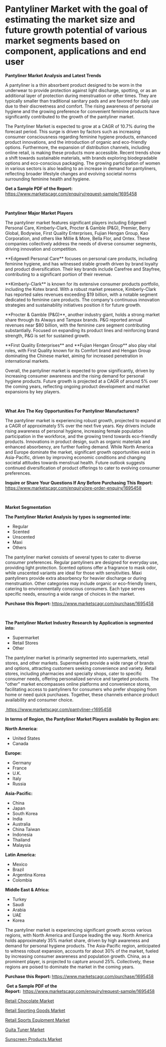 <p><h1>Pantyliner Market with the goal of estimating the market size and future growth potential of various market segments based on component, applications and end user</h1></p><p><strong>Pantyliner Market Analysis and Latest Trends</strong></p>
<p><p>A pantyliner is a thin absorbent product designed to be worn in the underwear to provide protection against light discharge, spotting, or as an additional layer of protection during menstruation or other times. They are typically smaller than traditional sanitary pads and are favored for daily use due to their discreetness and comfort. The rising awareness of personal hygiene and the growing preference for convenient feminine products have significantly contributed to the growth of the pantyliner market.</p><p>The Pantyliner Market is expected to grow at a CAGR of 10.7% during the forecast period. This surge is driven by factors such as increasing consumer consciousness regarding feminine hygiene products, enhanced product innovations, and the introduction of organic and eco-friendly options. Furthermore, the expansion of distribution channels, including online retail, is making these products more accessible. Recent trends show a shift towards sustainable materials, with brands exploring biodegradable options and eco-conscious packaging. The growing participation of women in various sectors is also leading to an increase in demand for pantyliners, reflecting broader lifestyle changes and evolving societal norms surrounding feminine health and hygiene.</p></p>
<p><strong>Get a Sample PDF of the Report:&nbsp;</strong> <a href="https://www.marketscagr.com/enquiry/request-sample/1695458?utm_campaign=2194&utm_medium=2&utm_source=Github&utm_content=ia&utm_term=05042025&utm_id=pantyliner">https://www.marketscagr.com/enquiry/request-sample/1695458</a></p>
<p>&nbsp;</p>
<p><strong>Pantyliner Major Market Players</strong></p>
<p><p>The pantyliner market features significant players including Edgewell Personal Care, Kimberly-Clark, Procter & Gamble (P&G), Premier, Berry Global, Bodywise, First Quality Enterprises, Fujian Hengan Group, Kao Corporation, and others like Millie & More, Bella Flor, and Ontex. These companies collectively address the needs of diverse consumer segments, driving innovation and competition.</p><p>**Edgewell Personal Care** focuses on personal care products, including feminine hygiene, and has witnessed stable growth driven by brand loyalty and product diversification. Their key brands include Carefree and Stayfree, contributing to a significant portion of their revenue.</p><p>**Kimberly-Clark** is known for its extensive consumer products portfolio, including the Kotex brand. With a robust market presence, Kimberly-Clark has reported sales revenues exceeding $19 billion, with a notable segment dedicated to feminine care products. The company's continuous innovation strategies and sustainability initiatives position it for future growth.</p><p>**Procter & Gamble (P&G)**, another industry giant, holds a strong market share through its Always and Tampax brands. P&G reported annual revenues near $80 billion, with the feminine care segment contributing substantially. Focused on expanding its product lines and reinforcing brand strength, P&G is set for sustained growth.</p><p>**First Quality Enterprises** and **Fujian Hengan Group** also play vital roles, with First Quality known for its Comfort brand and Hengan Group dominating the Chinese market, aiming for increased penetration in international markets.</p><p>Overall, the pantyliner market is expected to grow significantly, driven by increasing consumer awareness and the rising demand for personal hygiene products. Future growth is projected at a CAGR of around 5% over the coming years, reflecting ongoing product development and market expansions by key players.</p></p>
<p>&nbsp;</p>
<p><strong>What Are The Key Opportunities For Pantyliner Manufacturers?</strong></p>
<p><p>The pantyliner market is experiencing robust growth, projected to expand at a CAGR of approximately 5% over the next five years. Key drivers include rising awareness of personal hygiene, increasing female population participation in the workforce, and the growing trend towards eco-friendly products. Innovations in product design, such as organic materials and enhanced absorbency, are further fueling demand. While North America and Europe dominate the market, significant growth opportunities exist in Asia-Pacific, driven by improving economic conditions and changing societal attitudes towards menstrual health. Future outlook suggests continued diversification of product offerings to cater to evolving consumer preferences.</p></p>
<p><strong>Inquire or Share Your Questions If Any Before Purchasing This Report:</strong> <a href="https://www.marketscagr.com/enquiry/pre-order-enquiry/1695458?utm_campaign=2194&utm_medium=2&utm_source=Github&utm_content=ia&utm_term=05042025&utm_id=pantyliner">https://www.marketscagr.com/enquiry/pre-order-enquiry/1695458</a></p>
<p>&nbsp;</p>
<p><strong>Market Segmentation</strong></p>
<p><strong>The Pantyliner Market Analysis by types is segmented into:</strong></p>
<p><ul><li>Regular</li><li>Scented</li><li>Unscented</li><li>Maxi</li><li>Others</li></ul></p>
<p><p>The pantyliner market consists of several types to cater to diverse consumer preferences. Regular pantyliners are designed for everyday use, providing light protection. Scented options offer a fragrance to mask odor, while unscented variants are ideal for those with sensitivities. Maxi pantyliners provide extra absorbency for heavier discharge or during menstruation. Other categories may include organic or eco-friendly liners, catering to environmentally conscious consumers. Each type serves specific needs, ensuring a wide range of choices in the market.</p></p>
<p><strong>Purchase this Report:&nbsp;</strong><a href="https://www.marketscagr.com/purchase/1695458?utm_campaign=2194&utm_medium=2&utm_source=Github&utm_content=ia&utm_term=05042025&utm_id=pantyliner">https://www.marketscagr.com/purchase/1695458</a></p>
<p>&nbsp;</p>
<p><strong>The Pantyliner Market Industry Research by Application is segmented into:</strong></p>
<p><ul><li>Supermarket</li><li>Retail Stores</li><li>Other</li></ul></p>
<p><p>The pantyliner market is primarily segmented into supermarkets, retail stores, and other markets. Supermarkets provide a wide range of brands and options, attracting customers seeking convenience and variety. Retail stores, including pharmacies and specialty shops, cater to specific consumer needs, offering personalized service and targeted products. The "other" market encompasses online platforms and convenience stores, facilitating access to pantyliners for consumers who prefer shopping from home or need quick purchases. Together, these channels enhance product availability and consumer choice.</p></p>
<p><a href="https://www.marketscagr.com/pantyliner-r1695458?utm_campaign=2194&utm_medium=2&utm_source=Github&utm_content=ia&utm_term=05042025&utm_id=pantyliner">&nbsp;https://www.marketscagr.com/pantyliner-r1695458</a></p>
<p><strong>In terms of Region, the Pantyliner Market Players available by Region are:</strong></p>
<p>
    <p> <strong> North America: </strong>
        <ul>
            <li>United States</li>
            <li>Canada</li>
        </ul>
        </p> 
    <p> <strong> Europe: </strong>
        <ul>
            <li>Germany</li>
            <li>France</li>
            <li>U.K.</li>
            <li>Italy</li>
            <li>Russia</li>
        </ul>
        </p> 
    <p> <strong> Asia-Pacific: </strong>
        <ul>
            <li>China</li>
            <li>Japan</li>
            <li>South Korea</li>
            <li>India</li>
            <li>Australia</li>
            <li>China Taiwan</li>
            <li>Indonesia</li>
            <li>Thailand</li>
            <li>Malaysia</li>
        </ul>
        </p> 
    <p> <strong> Latin America: </strong>
        <ul>
            <li>Mexico</li>
            <li>Brazil</li>
            <li>Argentina Korea</li>
            <li>Colombia</li>
        </ul>
        </p> 
    <p> <strong> Middle East & Africa: </strong>
        <ul>
            <li>Turkey</li>
            <li>Saudi</li>
            <li>Arabia</li>
            <li>UAE</li>
            <li>Korea</li>
        </ul>
    </p>
    </p>
<p><p>The pantyliner market is experiencing significant growth across various regions, with North America and Europe leading the way. North America holds approximately 35% market share, driven by high awareness and demand for personal hygiene products. The Asia-Pacific region, anticipated to witness robust expansion, accounts for about 30% of the market, fueled by increasing consumer awareness and population growth. China, as a prominent player, is projected to capture around 25%. Collectively, these regions are poised to dominate the market in the coming years.</p></p>
<p><strong>Purchase this Report: </strong><a href="https://www.marketscagr.com/purchase/1695458?utm_campaign=2194&utm_medium=2&utm_source=Github&utm_content=ia&utm_term=05042025&utm_id=pantyliner">https://www.marketscagr.com/purchase/1695458</a></p>
<p>&nbsp;<strong>Get a Sample PDF of the Report:&nbsp;&nbsp;</strong><a href="https://www.marketscagr.com/enquiry/request-sample/1695458?utm_campaign=2194&utm_medium=2&utm_source=Github&utm_content=ia&utm_term=05042025&utm_id=pantyliner">https://www.marketscagr.com/enquiry/request-sample/1695458</a></p>
<p><strong></strong></p>
<p><p><a href="https://github.com/goickpache1m/Market-Research-Report-List-1/blob/main/retail-chocolate-market.md?utm_campaign=2194&utm_medium=2&utm_source=Github&utm_content=ia&utm_term=05042025&utm_id=pantyliner">Retail Chocolate Market</a></p><p><a href="https://github.com/ChiragRp1/Market-Research-Report-List-7/blob/main/retail-sporting-goods-market.md?utm_campaign=2194&utm_medium=2&utm_source=Github&utm_content=ia&utm_term=05042025&utm_id=pantyliner">Retail Sporting Goods Market</a></p><p><a href="https://github.com/gukenneth26571/Market-Research-Report-List-1/blob/main/retail-sports-equipment-market.md?utm_campaign=2194&utm_medium=2&utm_source=Github&utm_content=ia&utm_term=05042025&utm_id=pantyliner">Retail Sports Equipment Market</a></p><p><a href="https://github.com/ernierintzfu/Market-Research-Report-List-1/blob/main/guita-tuner-market.md?utm_campaign=2194&utm_medium=2&utm_source=Github&utm_content=ia&utm_term=05042025&utm_id=pantyliner">Guita Tuner Market</a></p><p><a href="https://github.com/smarzkathyb6/Market-Research-Report-List-1/blob/main/sunscreen-products-market.md?utm_campaign=2194&utm_medium=2&utm_source=Github&utm_content=ia&utm_term=05042025&utm_id=pantyliner">Sunscreen Products Market</a></p></p>